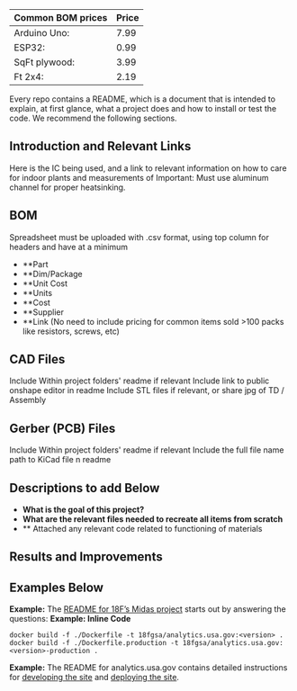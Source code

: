 
| Common BOM prices | Price |
| --- | --- |
| Arduino Uno: | 7.99 | 
| ESP32: | 0.99 |
| SqFt plywood: | 3.99 |
| Ft 2x4:| 2.19 |

Every repo contains a README, which is a document that is intended to explain, at first glance, what a project does and how to install or test the code. We recommend the following sections.

## Introduction and Relevant Links
Here is the IC being used, and a link to relevant information on how to care for indoor plants and measurements of 
Important: Must use aluminum channel for proper heatsinking. 


## BOM
Spreadsheet must be uploaded with .csv format, using top column for headers and have at a minimum
* **Part
* **Dim/Package
* **Unit Cost
* **Units
* **Cost
* **Supplier
* **Link
(No need to include pricing for common items sold >100 packs like resistors, screws, etc)

## CAD Files
Include Within project folders' readme if relevant
Include link to public onshape editor in readme
Include STL files if relevant, or share jpg of TD / Assembly

## Gerber (PCB) Files
Include Within project folders' readme if relevant
Include the full file name path to KiCad file n readme

## Descriptions to add Below
* **What is the goal of this project?**  
* **What are the relevant files needed to recreate all items from scratch**
* ** Attached any relevant code related to functioning of materials

## Results and Improvements
## Examples Below
**Example:** The [README for 18F’s Midas project](https://github.com/18f/midas) starts out by answering the questions:
**Example: Inline Code** 
```shell
docker build -f ./Dockerfile -t 18fgsa/analytics.usa.gov:<version> .
docker build -f ./Dockerfile.production -t 18fgsa/analytics.usa.gov:<version>-production .
```
**Example:** The README for analytics.usa.gov contains detailed instructions for [developing the site](https://github.com/18f/analytics.usa.gov#setup) and [deploying the site](https://github.com/18f/analytics.usa.gov#deploying-to-staging-18f-specific).  
